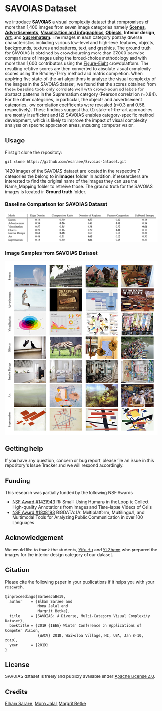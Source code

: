 # SAVOIAS Dataset

we introduce **SAVOIAS** a visual complexity dataset that compromises of more than 1,400 images from seven image categories
namely [**Scenes**](http://places2.csail.mit.edu/), [**Advertisements**](http://people.cs.pitt.edu/~kovashka/ads/), [**Visualization and infographics**](http://massvis.mit.edu/), [**Objects**](http://cocodataset.org/#home), **Interior design**,
[**Art**](https://github.com/BathVisArtData/PeopleArt), and [**Suprematism**](https://github.com/BathVisArtData/PeopleArt/tree/master/JPEGImages/Suprematism). The images in each category portray diverse characteristics including various low-level and high-level features, objects, backgrounds, textures and patterns, text, and graphics. The ground truth for SAVOIAS is obtained by crowdsourcing more than 37,000 pairwise comparisons of images using the forced-choice methodology and with more than 1,600
contributors using the [Figure-Eight](http://figure-eight.com/) crowdplatform. The resulting relative scores are then converted to absolute visual complexity scores using the Bradley-Terry
method and matrix completion. When applying five state-of-the-art algorithms to analyze the visual complexity of the images
in the SAVOIAS dataset, we found that the scores obtained from these baseline tools only correlate well with crowd-sourced
labels for abstract patterns in the Suprematism category (Pearson correlation r=0.84). For the other categories, 
in particular, the objects and advertisement categories, low correlation coefficients were revealed (r=0.3 and 0.56,
respectively). These findings suggest that (1) state-of-the-art approaches are mostly insufficient and (2) SAVOIAS enables
category-specific method development, which is likely to improve the impact of visual complexity analysis on specific
application areas, including computer vision.

## Usage

First git clone the repositoty:
```
git clone https://github.com/esaraee/Savoias-Dataset.git
```
1420 images of the SAVOIAS dataset are located in the respective 7 categories the belong to in **Images** folder. In addition, if researchers are interested to find the original name of the images they can use the Name_Mapping folder to retreive those. The ground truth for the SAVOIAS images is located in **Ground truth** folder. 


### Baseline Comparison for SAVOIAS Dataset

![alt text](https://raw.githubusercontent.com/esaraee/Savoias-Dataset/master/baselines.png)

### Image Samples from SAVOIAS Dataset

![alt text](https://raw.githubusercontent.com/esaraee/Savoias-Dataset/master/SAVOIAS-image-samples.png)


## Getting help

If you have any question, concern or bug report, please file an issue in this repository's Issue Tracker and we will respond accordingly.

## Funding
This research was partially funded by the following NSF Awards:

- [NSF Award #1421943](https://nsf.gov/awardsearch/showAward?AWD_ID=1421943) RI: Small: Using Humans in the Loop to Collect High-quality Annotations from Images and Time-lapse Videos of Cells
- [NSF Award #1838193](https://www.nsf.gov/awardsearch/showAward?AWD_ID=1838193&HistoricalAwards=false) BIGDATA: IA: Multiplatform, Multilingual, and Multimodal Tools for Analyzing Public Communication in over 100 Languages

## Acknowledgement

We would like to thank the students, [Yifu Hu](http://cs-people.bu.edu/yfhu) and [Yi Zheng](http://cs-people.bu.edu/yizheng/) who prepared the images for the interior design category of our dataset.

## Citation

Please cite the following paper in your publications if it helps you with your research.
```
@inproceedings{SaraeeJaBe19,
  author    = {Elham Saraee and
               Mona Jalal and
               Margrit Betke},
  title     = {SAVOIAS: A Diverse, Multi-Category Visual Complexity Dataset},
  booktitle = {2019 {IEEE} Winter Conference on Applications of Computer Vision,
               {WACV} 2018, Waikoloa Village, HI, USA, Jan 8-10, 2019},
  year      = {2019}
}
```

## License

SAVOIAS dataset is freely and publicly available under [Apache License 2.0](https://www.apache.org/licenses/LICENSE-2.0).

## Credits

[Elham Saraee](http://cs-people.bu.edu/esaraee/), [Mona Jalal](http://monajalal.com), [Margrit Betke](http://www.cs.bu.edu/~betke/)





